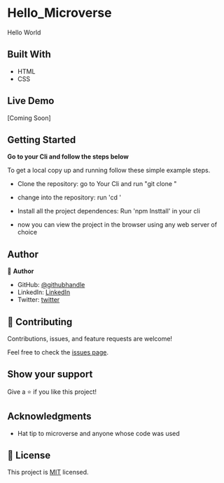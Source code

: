 # Hello_Microverse
Hello World






## Built With

- HTML
- CSS

## Live Demo 

[Coming Soon]


## Getting Started

**Go to your Cli and follow the steps below**



To get a local copy up and running follow these simple example steps.

- Clone the repository: go to Your Cli and run "git clone <repository url>"

- change into the repository:  run 'cd <repository name>'

- Install all the project dependences: Run 'npm Insttall' in your cli

- now you can view the project in the browser using any web server of choice



## Author

👤 **Author**

- GitHub: [@githubhandle](https://github.com/Eugeneiyukhun)
- LinkedIn: [LinkedIn](https://www.linkedin.com/in/eugene-iyukhun-bb491612a)
- Twitter: [twitter](https://twitter.com/EIyukhun)

## 🤝 Contributing

Contributions, issues, and feature requests are welcome!

Feel free to check the [issues page](../../issues/).

## Show your support

Give a ⭐️ if you like this project!

## Acknowledgments

- Hat tip to microverse and anyone whose code was used

## 📝 License

This project is [MIT](./LICENSE) licensed.


